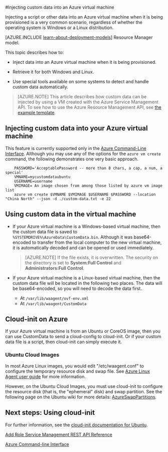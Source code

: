 <properties
	pageTitle="Injecting Custom Data into Virtual Machines | Azure"
	description="This topic describes how to inject custom data into an Azure virtual machine when the instance is created and how to locate the custom data on either Windows or Linux."
	services="virtual-machines"
	documentationCenter=""
	authors="squillace"
	manager="timlt"
	editor="tysonn"
	tags="azure-service-management" />

<tags
	ms.service="virtual-machines"
	ms.date="12/08/2015"
	wacn.date=""/>


#Injecting custom data into an Azure virtual machine

Injecting a script or other data into an Azure virtual machine when it is being provisioned is a very common scenario, regardless of whether the operating system is Windows or a Linux distribution. 

[AZURE.INCLUDE [learn-about-deployment-models](../includes/learn-about-deployment-models-classic-include.md)] Resource Manager model.


This topic describes how to:

- Inject data into an Azure virtual machine when it is being provisioned.

- Retrieve it for both Windows and Linux.

- Use special tools available on some systems to detect and handle custom data automatically.

> [AZURE.NOTE] This article describes how custom data can be injected by using a VM created with the Azure Service Management API. To see how to use the Azure Resource Management API, see [the example template](https://github.com/Azure/azure-quickstart-templates/tree/master/101-vm-customdata).

## Injecting custom data into your Azure virtual machine

This feature is currently supported only in the [Azure Command-Line Interface](https://github.com/Azure/azure-xplat-cli). Although you may use any of the options for the `azure vm create` command, the following demonstrates one very basic approach.

```
    PASSWORD='AcceptablePassword -- more than 8 chars, a cap, a num, a special'
    VMNAME=mycustomdataubuntu
    USERNAME=username
    VMIMAGE= An image chosen from among those listed by azure vm image list
    azure vm create $VMNAME $VMIMAGE $USERNAME $PASSWORD --location "China North" --json -d ./custom-data.txt -e 22
```


## Using custom data in the virtual machine

+ If your Azure virtual machine is a Windows-based virtual machine, then the custom data file is saved to `%SYSTEMDRIVE%\AzureData\CustomData.bin`. Although it was base64-encoded to transfer from the local computer to the new virtual machine, it is automatically decoded and can be opened or used immediately.

   > [AZURE.NOTE] If the file exists, it is overwritten. The security on the directory is set to **System:Full Control** and **Administrators:Full Control**.

+ If your Azure virtual machine is a Linux-based virtual machine, then the custom data file will be located in the following two places. The data will be base64-encoded, so you will need to decode the data first.

    + At `/var/lib/waagent/ovf-env.xml`
    + At `/var/lib/waagent/CustomData`



## Cloud-init on Azure

If your Azure virtual machine is from an Ubuntu or CoreOS image, then you can use CustomData to send a cloud-config to cloud-init. Or if your custom data file is a script, then cloud-init can simply execute it.

### Ubuntu Cloud Images

In most Azure Linux images, you would edit "/etc/waagent.conf" to configure the temporary resource disk and swap file. See [Azure Linux Agent user guide](/documentation/articles/virtual-machines-linux-agent-user-guide) for more information.

However, on the Ubuntu Cloud Images, you must use cloud-init to configure the resource disk (that is, the "ephemeral" disk) and swap partition. See the following page on the Ubuntu wiki for more details: [AzureSwapPartitions](https://wiki.ubuntu.com/AzureSwapPartitions).



<!--Every topic should have next steps and links to the next logical set of content to keep the customer engaged-->
## Next steps: Using cloud-init

For further information, see the [cloud-init documentation for Ubuntu](https://help.ubuntu.com/community/CloudInit).

<!--Link references-->
[Add Role Service Management REST API Reference](http://msdn.microsoft.com/zh-cn/library/azure/jj157186.aspx)

[Azure Command-line Interface](https://github.com/Azure/azure-xplat-cli)

